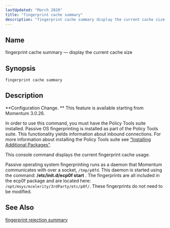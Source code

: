 ```yaml
---
lastUpdated: "March 2020"
title: "fingerprint cache summary"
description: "fingerprint cache summary display the current cache size fingerprint cache summary Configuration Change This feature is available starting from Momentum 3 0 26 In order to use this command you must have the Policy Tools suite installed Passive OS fingerprinting is installed as part of the Policy Tools suite This..."
---
```


<a name="console_commands.fingerprint_cache_summary"></a> 
## Name

fingerprint cache summary — display the current cache size

## Synopsis

`fingerprint cache summary`

<a name="idp15986880"></a> 
## Description

**Configuration Change. ** This feature is available starting from Momentum 3.0.26.

In order to use this command, you must have the Policy Tools suite installed. Passive OS fingerprinting is installed as part of the Policy Tools suite. This functionality yields information about inbound connections. For more information about installing the Policy Tools suite see [“Installing Additional Packages”](/momentum/3/3-reference/install-additional-packages).

This console command displays the current fingerprint cache usage.

Passive operating system fingerprinting runs as a daemon that Momentum communicates with over a socket, `/tmp/p0fd`. This daemon is started using the command: **/etc/init.d/ecp0f start** . The fingerprints are all included in the ecp0f package and are located here: `/opt/msys/ecelerity/3rdParty/etc/p0f/`. These fingerprints do not need to be modified.

<a name="idp15996304"></a> 
## See Also

[fingerprint rejection summary](/momentum/3/3-reference/3-reference-console-commands-fingerprint-rejection-summary)